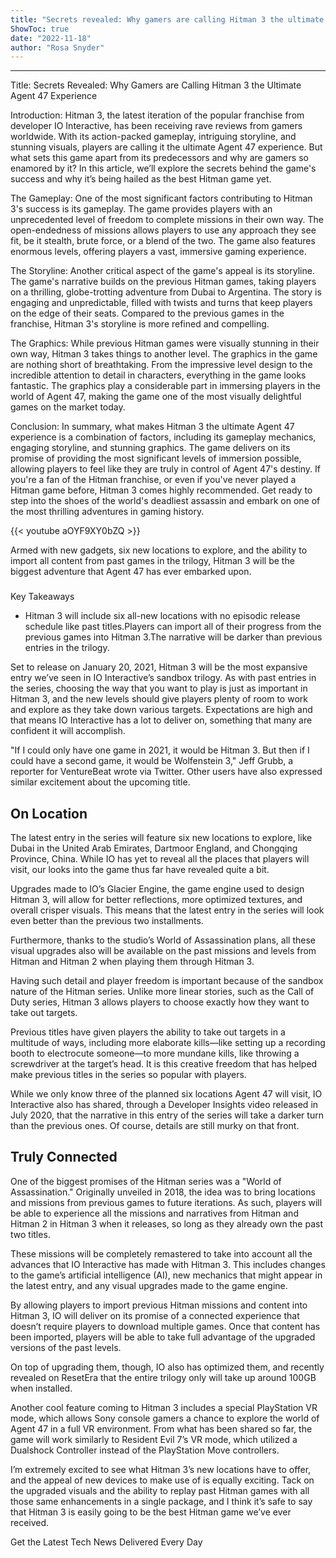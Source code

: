 ```yaml
---
title: "Secrets revealed: Why gamers are calling Hitman 3 the ultimate Agent 47 experience"
ShowToc: true 
date: "2022-11-18"
author: "Rosa Snyder"
---
```

*****
Title: Secrets Revealed: Why Gamers are Calling Hitman 3 the Ultimate Agent 47 Experience

Introduction:
Hitman 3, the latest iteration of the popular franchise from developer IO Interactive, has been receiving rave reviews from gamers worldwide. With its action-packed gameplay, intriguing storyline, and stunning visuals, players are calling it the ultimate Agent 47 experience. But what sets this game apart from its predecessors and why are gamers so enamored by it? In this article, we’ll explore the secrets behind the game's success and why it’s being hailed as the best Hitman game yet.

The Gameplay:
One of the most significant factors contributing to Hitman 3's success is its gameplay. The game provides players with an unprecedented level of freedom to complete missions in their own way. The open-endedness of missions allows players to use any approach they see fit, be it stealth, brute force, or a blend of the two. The game also features enormous levels, offering players a vast, immersive gaming experience.

The Storyline:
Another critical aspect of the game's appeal is its storyline. The game's narrative builds on the previous Hitman games, taking players on a thrilling, globe-trotting adventure from Dubai to Argentina. The story is engaging and unpredictable, filled with twists and turns that keep players on the edge of their seats. Compared to the previous games in the franchise, Hitman 3's storyline is more refined and compelling.

The Graphics:
While previous Hitman games were visually stunning in their own way, Hitman 3 takes things to another level. The graphics in the game are nothing short of breathtaking. From the impressive level design to the incredible attention to detail in characters, everything in the game looks fantastic. The graphics play a considerable part in immersing players in the world of Agent 47, making the game one of the most visually delightful games on the market today.

Conclusion:
In summary, what makes Hitman 3 the ultimate Agent 47 experience is a combination of factors, including its gameplay mechanics, engaging storyline, and stunning graphics. The game delivers on its promise of providing the most significant levels of immersion possible, allowing players to feel like they are truly in control of Agent 47's destiny. If you're a fan of the Hitman franchise, or even if you've never played a Hitman game before, Hitman 3 comes highly recommended. Get ready to step into the shoes of the world's deadliest assassin and embark on one of the most thrilling adventures in gaming history.

{{< youtube aOYF9XY0bZQ >}} 




Armed with new gadgets, six new locations to explore, and the ability to import all content from past games in the trilogy, Hitman 3 will be the biggest adventure that Agent 47 has ever embarked upon.

 
### 
Key Takeaways
 
- Hitman 3 will include six all-new locations with no episodic release schedule like past titles.Players can import all of their progress from the previous games into Hitman 3.The narrative will be darker than previous entries in the trilogy.

 

Set to release on January 20, 2021, Hitman 3 will be the most expansive entry we’ve seen in IO Interactive’s sandbox trilogy. As with past entries in the series, choosing the way that you want to play is just as important in Hitman 3, and the new levels should give players plenty of room to work and explore as they take down various targets. Expectations are high and that means IO Interactive has a lot to deliver on, something that many are confident it will accomplish.

 

"If I could only have one game in 2021, it would be Hitman 3. But then if I could have a second game, it would be Wolfenstein 3," Jeff Grubb, a reporter for VentureBeat wrote via Twitter. Other users have also expressed similar excitement about the upcoming title.

 
##   On Location  
 

The latest entry in the series will feature six new locations to explore, like Dubai in the United Arab Emirates, Dartmoor England, and Chongqing Province, China. While IO has yet to reveal all the places that players will visit, our looks into the game thus far have revealed quite a bit.

 

Upgrades made to IO’s Glacier Engine, the game engine used to design Hitman 3, will allow for better reflections, more optimized textures, and overall crisper visuals. This means that the latest entry in the series will look even better than the previous two installments.

 

Furthermore, thanks to the studio’s World of Assassination plans, all these visual upgrades also will be available on the past missions and levels from Hitman and Hitman 2 when playing them through Hitman 3.

 

Having such detail and player freedom is important because of the sandbox nature of the Hitman series. Unlike more linear stories, such as the Call of Duty series, Hitman 3 allows players to choose exactly how they want to take out targets.

 

Previous titles have given players the ability to take out targets in a multitude of ways, including more elaborate kills—like setting up a recording booth to electrocute someone—to more mundane kills, like throwing a screwdriver at the target’s head. It is this creative freedom that has helped make previous titles in the series so popular with players.

 

While we only know three of the planned six locations Agent 47 will visit, IO Interactive also has shared, through a Developer Insights video released in July 2020, that the narrative in this entry of the series will take a darker turn than the previous ones. Of course, details are still murky on that front.

 
##   Truly Connected  
 

One of the biggest promises of the Hitman series was a "World of Assassination." Originally unveiled in 2018, the idea was to bring locations and missions from previous games to future iterations. As such, players will be able to experience all the missions and narratives from Hitman and Hitman 2 in Hitman 3 when it releases, so long as they already own the past two titles.

 

These missions will be completely remastered to take into account all the advances that IO Interactive has made with Hitman 3. This includes changes to the game’s artificial intelligence (AI), new mechanics that might appear in the latest entry, and any visual upgrades made to the game engine.

 

By allowing players to import previous Hitman missions and content into Hitman 3, IO will deliver on its promise of a connected experience that doesn’t require players to download multiple games. Once that content has been imported, players will be able to take full advantage of the upgraded versions of the past levels.

 

On top of upgrading them, though, IO also has optimized them, and recently revealed on ResetEra that the entire trilogy only will take up around 100GB when installed.

 

Another cool feature coming to Hitman 3 includes a special PlayStation VR mode, which allows Sony console gamers a chance to explore the world of Agent 47 in a full VR environment. From what has been shared so far, the game will work similarly to Resident Evil 7’s VR mode, which utilized a Dualshock Controller instead of the PlayStation Move controllers.

 

I’m extremely excited to see what Hitman 3’s new locations have to offer, and the appeal of new devices to make use of is equally exciting. Tack on the upgraded visuals and the ability to replay past Hitman games with all those same enhancements in a single package, and I think it’s safe to say that Hitman 3 is easily going to be the best Hitman game we’ve ever received.

 

Get the Latest Tech News Delivered Every Day




